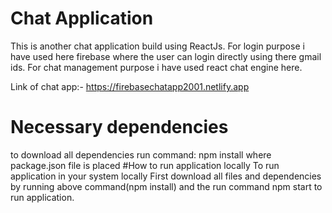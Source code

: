 # Chat Application
This is another chat application build using ReactJs.
For login purpose i have used here firebase where the user can login directly using there gmail ids.
For chat management purpose i have used react chat engine here.

Link of chat app:- https://firebasechatapp2001.netlify.app

# Necessary dependencies
to download all dependencies run command: npm install where package.json file is placed
#How to run application locally
To run application in your system locally First download all files and dependencies by running above command(npm install) and the run command npm start to run application.

